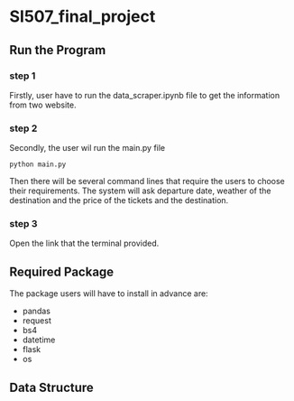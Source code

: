 # SI507_final_project

## Run the Program
### step 1
Firstly, user have to run the data_scraper.ipynb file to get the information from two website.
### step 2
Secondly, the user wil run the main.py file 
```
python main.py

```
Then there will be several command lines that require the users to choose their requirements.
The system will ask departure date, weather of the destination and the price of the tickets and the destination.
### step 3
Open the link that the terminal provided. 

## Required Package
The package users will have to install in advance are:
* pandas
* request
* bs4
* datetime
* flask
* os

## Data Structure
